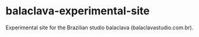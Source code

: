 # balaclava-experimental-site
Experimental site for the Brazilian studio balaclava (balaclavastudio.com.br).
